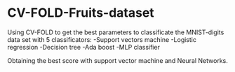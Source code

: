 # CV-FOLD-Fruits-dataset
Using CV-FOLD to get the best parameters to classificate the MNIST-digits data set with 5 classificators: -Support vectors machine -Logistic regression -Decision tree -Ada boost -MLP classifier

Obtaining the best score with support vector machine and Neural Networks.
